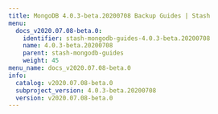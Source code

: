 ```yaml
---
title: MongoDB 4.0.3-beta.20200708 Backup Guides | Stash
menu:
  docs_v2020.07.08-beta.0:
    identifier: stash-mongodb-guides-4.0.3-beta.20200708
    name: 4.0.3-beta.20200708
    parent: stash-mongodb-guides
    weight: 45
menu_name: docs_v2020.07.08-beta.0
info:
  catalog: v2020.07.08-beta.0
  subproject_version: 4.0.3-beta.20200708
  version: v2020.07.08-beta.0
---
```


